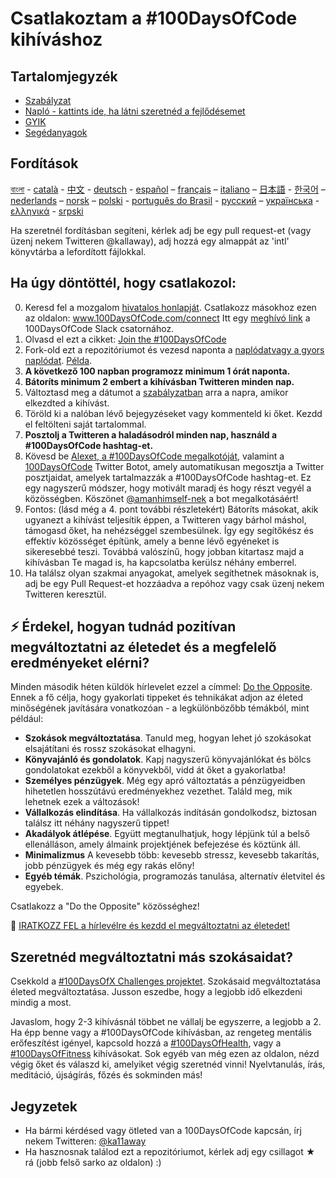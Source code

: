 # Csatlakoztam a #100DaysOfCode kihíváshoz

## Tartalomjegyzék

* [Szabályzat](szabalyzat.md)
* [Napló - kattints ide, ha látni szeretnéd a fejlődésemet](naplo.md)
* [GYIK](gyik.md)
* [Segédanyagok](segedanyagok.md)

## Fordítások
[বাংলা](intl/bn/README.md) - [català](intl/ca/README.md) - [中文](intl/ch/README.md) - [deutsch](intl/de/README.md) - [español](intl/es/README.md) – [français](intl/fr/FAQ-fr.md) – [italiano](intl/it/README.md) – [日本語](intl/ja/README.md) - [한국어](intl/ko/README-ko.md) – [nederlands](intl/nl/README.md) – [norsk](intl/no/README.md) –  [polski](intl/pl/README.md) - [português do Brasil](intl/pt-br/LEIAME.md) - [русский](intl/ru/README-ru.md) – [українська](intl/ua/README-ua.md) - [ελληνικά](intl/el/README.md) - [srpski](intl/sr/README-sr.md)

Ha szeretnél fordításban segíteni, kérlek adj be egy pull request-et (vagy üzenj nekem Twitteren @kallaway), adj hozzá egy almappát az 'intl' könyvtárba a lefordított fájlokkal.

## Ha úgy döntöttél, hogy csatlakozol:

0.  Keresd fel a mozgalom [hivatalos honlapját](http://100daysofcode.com/). Csatlakozz másokhoz ezen az oldalon:
www.100DaysOfCode.com/connect
    Itt egy [meghívó link](https://www.100daysofcode.com/slack) a 100DaysOfCode Slack csatornához.
1.  Olvasd el ezt a cikket: [Join the #100DaysOfCode](https://medium.freecodecamp.com/join-the-100daysofcode-556ddb4579e4)
2.  Fork-old ezt a repozitóriumot és vezesd naponta a [naplódat](naplo.md)[vagy a gyors naplódat](r1-log-hu.md). [Példa](https://github.com/Kallaway/100-days-kallaway-log).
3.  **A következő 100 napban programozz minimum 1 órát naponta.**
4.  **Bátoríts minimum 2 embert a kihívásban Twitteren minden nap.**
5.  Változtasd meg a dátumot a [szabályzatban](szabalyzat.md) arra a napra, amikor elkezdted a kihívást.
6.  Töröld ki a nalóban lévő bejegyzéseket vagy kommenteld ki őket. Kezdd el feltölteni saját tartalommal.
7.  **Posztolj a Twitteren a haladásodról minden nap, használd a #100DaysOfCode hashtag-et.**
8.  Kövesd be [Alexet, a #100DaysOfCode megalkotóját](https://twitter.com/ka11away), valamint a [100DaysOfCode](https://twitter.com/_100DaysOfCode) Twitter Botot, amely automatikusan megosztja a Twitter posztjaidat, amelyek tartalmazzák a #100DaysOfCode hashtag-et. Ez egy nagyszerű módszer, hogy motivált maradj és hogy részt vegyél a közösségben. Köszönet [@amanhimself-nek](https://twitter.com/amanhimself) a bot megalkotásáért!
9.  Fontos: (lásd még a 4. pont további részletekért) Bátoríts másokat, akik ugyanezt a kihívást teljesítik éppen, a Twitteren vagy bárhol máshol, támogasd őket, ha nehézséggel szembesülnek. Így egy segítőkész és effektív közösséget építünk, amely a benne lévő egyéneket is sikeresebbé teszi. Továbbá valószínű, hogy jobban kitartasz majd a kihívásban Te magad is, ha kapcsolatba kerülsz néhány emberrel.
10.  Ha találsz olyan szakmai anyagokat, amelyek segíthetnek másoknak is, adj be egy Pull Request-et hozzáadva a repóhoz vagy csak üzenj nekem Twitteren keresztül.

## ⚡ Érdekel, hogyan tudnád pozitívan megváltoztatni az életedet és a megfelelő eredményeket elérni?

Minden második héten küldök hírlevelet ezzel a címmel: [Do the Opposite](https://dotheopposite.substack.com/). Ennek a fő célja, hogy gyakorlati tippeket és tehnikákat adjon az életed minőségének javítására vonatkozóan - a legkülönbözőbb témákból, mint például:

- **Szokások megváltoztatása**. Tanuld meg, hogyan lehet jó szokásokat elsajátítani és rossz szokásokat elhagyni.
- **Könyvajánló és gondolatok**. Kapj nagyszerű könyvajánlókat és bölcs gondolatokat ezekből a könyvekből, vidd át őket a gyakorlatba!
- **Személyes pénzügyek**. Még egy apró változtatás a pénzügyeidben hihetetlen hosszútávú eredményekhez vezethet. Találd meg, mik lehetnek ezek a változások!
- **Vállalkozás elindítása**. Ha vállalkozás indításán gondolkodsz, biztosan találsz itt néhány nagyszerű tippet!
- **Akadályok átlépése**. Együtt megtanulhatjuk, hogy lépjünk túl a belső ellenálláson, amely álmaink projektjének befejezése és köztünk áll.
- **Minimalizmus** A kevesebb több: kevesebb stressz, kevesebb takarítás, jobb pénzügyek és még egy rakás előny!
- **Egyéb témák**. Pszichológia, programozás tanulása, alternatív életvitel és egyebek.

Csatlakozz a "Do the Opposite" közösséghez!

💌 [IRATKOZZ FEL a hírlevélre és kezdd el megváltoztatni az életedet!](https://dotheopposite.substack.com/)

## Szeretnéd megváltoztatni más szokásaidat?

Csekkold a [#100DaysOfX Challenges projektet](http://100daysofx.com/). Szokásaid megváltoztatása életed megváltoztatása. Jusson eszedbe, hogy a legjobb idő elkezdeni mindig a most.

Javaslom, hogy 2-3 kihívásnál többet ne vállalj be egyszerre, a legjobb a 2. Ha épp benne vagy a #100DaysOfCode kihívásban, az rengeteg mentális erőfeszítést igényel, kapcsold hozzá a [#100DaysOfHealth](http://100daysofx.com/where-x-is/health/), vagy a [#100DaysOfFitness](http://100daysofx.com/challenges/) kihívásokat. Sok egyéb van még ezen az oldalon, nézd végig őket és válaszd ki, amelyiket végig szeretnéd vinni! Nyelvtanulás, írás, meditáció, újságírás, főzés és sokminden más!

## Jegyzetek

* Ha bármi kérdésed vagy ötleted van a 100DaysOfCode kapcsán, írj nekem Twitteren: [@ka11away](https://twitter.com/ka11away)
* Ha hasznosnak találod ezt a repozitóriumot, kérlek adj egy csillagot &#9733; rá (jobb felső sarko az oldalon) :)

